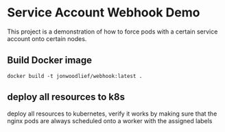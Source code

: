 # Service Account Webhook Demo

This project is a demonstration of how to force pods with a certain service account onto certain nodes.

## Build Docker image

```
docker build -t jonwoodlief/webhook:latest .
```

## deploy all resources to k8s

deploy all resources to kubernetes, verify it works by making sure that the nginx pods are always scheduled onto a worker with the assigned labels

